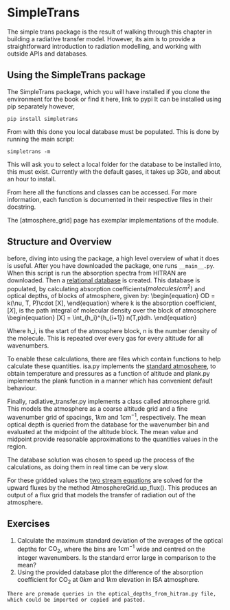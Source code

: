 # SimpleTrans
The simple trans package is the result of walking through this chapter in building a radiative transfer model. However, its aim is to provide a straightforward introduction to radiation modelling, and working with outside APIs and databases. 

## Using the SimpleTrans package

The SimpleTrans package, which you will have installed if you clone the environment for the book or find it here, link to pypi
It can be installed using pip separately however, 
```shell
pip install simpletrans
```
From with this done you local database must be populated. This is done by running the main script: 
```shell 
simpletrans -m 
```
This will ask you to select a local folder for the database to be installed into, this must exist. Currently with the default gases, it takes up 3Gb, and about an hour to install. 

From here all the functions and classes can be accessed. For more information, each function is documented in their respective files in their docstring. 

The [atmosphere_grid] page has exemplar implementations of the module. 

## Structure and Overview
before, diving into using the package, a high level overview of what it does is useful.
After you have downloaded the package, one runs `__main__.py`. When this script is run the absorption spectra from HITRAN are downloaded. Then a [relational database](rd) is created. This database is populated, by calculating absorption coefficients$(molecules/cm^2)$ and optical depths, of blocks of atmosphere, given by:
\begin{equation}
OD = k(\nu, T, P)\cdot [X],
\end{equation}
where k is the absorption coefficient, $[X]$, is the path integral of molecular density over the block of atmosphere
\begin{equation}
[X] = \int_{h_i}^{h_{i+1}} n(T,p)dh.
\end{equation}

Where h_i, is the start of the atmosphere block, n is the number density of the molecule. This is repeated over every gas for every altitude for all wavenumbers. 

To enable these calculations, there are files which contain functions to help calculate these quantities. isa.py implements the [standard atmosphere](../Chapter_3/lorentzian_broadening.ipynb), to obtain temperature and pressures as a function of altitude and plank.py implements the plank function in a manner which has convenient default behaviour. 

Finally, radiative_transfer.py implements a class called atmosphere grid. This models the atmosphere as a coarse altitude grid and a fine wavenumber grid of spacings, $1 km$ and $1 cm^{-1}$, respectively. The mean optical depth is queried from the database for the wavenumber bin and evaluated at the midpoint of the altitude block. The mean value and midpoint provide reasonable approximations to the quantities values in the region. 

The database solution was chosen to speed up the process of the calculations, as doing them in real time can be very slow. 

For these gridded values the [two stream equations](../Chapter_3/radiative_transfer.ipynb) are solved for the upward fluxes by the method AtmosphereGrid.up_flux(). This produces an output of a flux grid that models the transfer of radiation out of the atmosphere. 

## Exercises
1. Calculate the maximum standard deviation of the averages of the optical depths for $\textrm{CO}_2$, where the bins are $1 cm^{-1}$ wide and centred on the integer wavenumbers. Is the standard error large in comparison to the mean?
2. Using the provided database plot the difference of the absorption coefficient for $\textrm{CO}_2$ at $0 km$ and $1 km$ elevation in ISA atmosphere. 
```{tip}
There are premade queries in the optical_depths_from_hitran.py file, which could be imported or copied and pasted.
```





